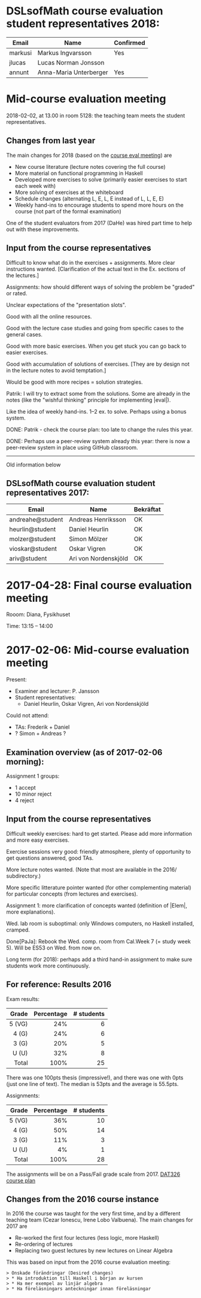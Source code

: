 # DSLsofMath course evaluation student representatives 2018:

| Email            | Name                    | Confirmed
| ---------------- | ----------------------- | ---
| markusi          | Markus Ingvarsson       | Yes
| jlucas           | Lucas Norman Jonsson    |
| annunt           | Anna-Maria Unterberger  | Yes


# Mid-course evaluation meeting

2018-02-02, at 13.00 in room 5128: the teaching team meets the student
representatives.

## Changes from last year

The main changes for 2018 (based on the [course eval meeting](eval/2017-04-28.md)) are

* New course literature (lecture notes covering the full course)
* More material on functional programming in Haskell
* Developed more exercises to solve (primarily easier exercises to start each week with)
* More solving of exercises at the whiteboard
* Schedule changes (alternating L, E, L, E instead of L, L, E, E)
* Weekly hand-ins to encourage students to spend more hours on the course (not part of the formal examination)

One of the student evaluators from 2017 (DaHe) was hired part time to help out with these improvements.

## Input from the course representatives

Difficult to know what do in the exercises + assignments. More clear
instructions wanted. [Clarification of the actual text in the
Ex. sections of the lectures.]

Assignments: how should different ways of solving the problem be
"graded" or rated.

Unclear expectations of the "presentation slots".

Good with all the online resources.

Good with the lecture case studies and going from specific cases to
the general cases.

Good with more basic exercises. When you get stuck you can go back to
easier exercises.

Good with accumulation of solutions of exercises. [They are by design not in the lecture notes to avoid temptation.]

Would be good with more recipes = solution strategies.

Patrik: I will try to extract some from the solutions. Some are already in the notes (like the "wishful thinking" principle for implementing |eval|).

Like the idea of weekly hand-ins. 1–2 ex. to solve. Perhaps using a bonus system.

DONE: Patrik - check the course plan: too late to change the rules this year.

DONE: Perhaps use a peer-review system already this year: there is now a peer-review system in place using GitHub classroom.


----
Old information below

## DSLsofMath course evaluation student representatives 2017:

| Email            | Name                   | Bekräftat
| ---------------- | ---------------------- | ---
| andreahe@student |  Andreas Henriksson    | OK
| heurlin@student  |  Daniel Heurlin        | OK
| molzer@student   |  Simon Mölzer          | OK
| vioskar@student  |  Oskar Vigren          | OK
| ariv@student     |  Ari von Nordenskjöld  | OK


# 2017-04-28: Final course evaluation meeting

Rooom: Diana, Fysikhuset

Time: 13:15 – 14:00



# 2017-02-06: Mid-course evaluation meeting

Present:
* Examiner and lecturer: P. Jansson
* Student representatives:
    * Daniel Heurlin, Oskar Vigren, Ari von Nordenskjöld

Could not attend:
* TAs: Frederik + Daniel
* ? Simon + Andreas ?

## Examination overview (as of 2017-02-06 morning):

Assignment 1 groups:
* 1 accept
* 10 minor reject
* 4 reject

## Input from the course representatives

Difficult weekly exercises: hard to get started. Please add more
information and more easy exercises.

Exercise sessions very good: friendly atmosphere, plenty of
opportunity to get questions answered, good TAs.

More lecture notes wanted. (Note that most are available in the 2016/
subdirectory.)

More specific litterature pointer wanted (for other complementing
material) for particular concepts (from lectures and exercises).

Assignment 1: more clarification of concepts wanted (definition of
|Elem|, more explanations).

Wed. lab room is suboptimal: only Windows computers, no Haskell
installed, cramped.

Done[PaJa]: Rebook the Wed. comp. room from Cal.Week 7 (= study week 5). Will be ES53 on Wed. from now on.

Long term (for 2018): perhaps add a third hand-in assignment to make
sure students work more continuously.

## For reference: Results 2016

Exam results:

| Grade    | Percentage | # students |
| --------:| ----------:| ----------:|
|  5 (VG)  |        24% |          6 |
|  4 (G)   |        24% |          6 |
|  3 (G)   |        20% |          5 |
|  U (U)   |        32% |          8 |
| Total    |       100% |         25 |

There was one 100pts thesis (impressive!), and there was one with 0pts
(just one line of text). The median is 53pts and the average
is 55.5pts.

Assignments:

| Grade    | Percentage | # students |
| --------:| ----------:| ----------:|
| 5  (VG)  |       36%  |         10 |
| 4  (G)   |       50%  |         14 |
| 3  (G)   |       11%  |          3 |
| U  (U)   |        4%  |          1 |
| Total    |      100%  |         28 |

The assignments will be on a Pass/Fail grade scale from 2017.
[DAT326 course plan](https://www.student.chalmers.se/sp/course?course_id=24230)

## Changes from the 2016 course instance

In 2016 the course was taught for the very first time, and by a
different teaching team (Cezar Ionescu, Irene Lobo Valbuena). The main
changes for 2017 are

* Re-worked the first four lectures (less logic, more Haskell)
* Re-ordering of lectures
* Replacing two guest lectures by new lectures on Linear Algebra

This was based on input from the 2016 course evaluation meeting:

    > Önskade förändringar (Desired changes)
    > * Ha introduktion till Haskell i början av kursen
    > * Ha mer exempel av linjär algebra
    > * Ha föreläsningars anteckningar innan föreläsningar

